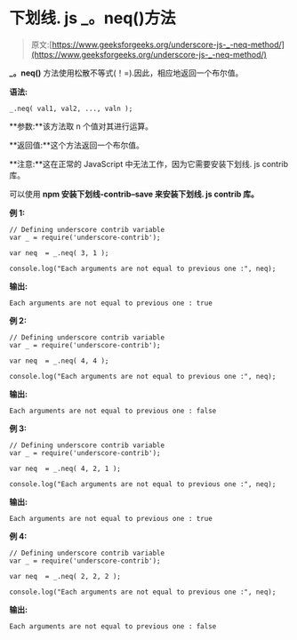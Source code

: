 # 下划线. js _。neq()方法

> 原文:[https://www.geeksforgeeks.org/underscore-js-_-neq-method/](https://www.geeksforgeeks.org/underscore-js-_-neq-method/)

**_。neq()** 方法使用松散不等式(！=).因此，相应地返回一个布尔值。

**语法:**

```
_.neq( val1, val2, ..., valn );
```

**参数:**该方法取 n 个值对其进行运算。

**返回值:**这个方法返回一个布尔值。

**注意:**这在正常的 JavaScript 中无法工作，因为它需要安装下划线. js contrib 库。

可以使用 **npm 安装下划线-contrib–save 来安装下划线. js contrib 库。**

**例 1:**

```
// Defining underscore contrib variable
var _ = require('underscore-contrib'); 

var neq  = _.neq( 3, 1 );

console.log("Each arguments are not equal to previous one :", neq);
```

**输出:**

```
Each arguments are not equal to previous one : true
```

**例 2:**

```
// Defining underscore contrib variable
var _ = require('underscore-contrib'); 

var neq  = _.neq( 4, 4 );

console.log("Each arguments are not equal to previous one :", neq);
```

**输出:**

```
Each arguments are not equal to previous one : false
```

**例 3:**

```
// Defining underscore contrib variable
var _ = require('underscore-contrib'); 

var neq  = _.neq( 4, 2, 1 );

console.log("Each arguments are not equal to previous one :", neq);
```

**输出:**

```
Each arguments are not equal to previous one : true
```

**例 4:**

```
// Defining underscore contrib variable
var _ = require('underscore-contrib'); 

var neq  = _.neq( 2, 2, 2 );

console.log("Each arguments are not equal to previous one :", neq);
```

**输出:**

```
Each arguments are not equal to previous one : false
```